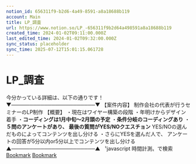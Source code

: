 ```yaml
---
notion_id: 656311f9-b2d6-4a49-8591-a8a18688b119
account: Main
title: LP_調査
url: https://www.notion.so/LP_-656311f9b2d64a498591a8a18688b119
created_time: 2024-01-02T09:11:00.000Z
last_edited_time: 2024-01-02T09:32:00.000Z
sync_status: placeholder
sync_time: 2025-07-12T15:01:15.061728
---
```

# LP_調査

今分かっている詳細は、以下の通りです！
▼───────────────────────▼
【案件内容】
制作会社の代表が行うセミナーのLP制作
【概要】
・現在はワイヤー構築の段階
・年明けからデザイン着手
・**コーディングは1月中旬〜2月頭の予定**
・**条件分岐のコーディングあり**
・**５問のアンケートがあり、**
**最後の質問がYES/NOクエスチョン**
YES/NOの選んだものによってコンテンツを出し分ける
・さらにYESを選んだ人で、
アンケートの回答が5分以内or5分以上でコンテンツを出し分ける
▲───────────────────────▲
〝javascript 時間計測〟で検索
[Bookmark](https://youonly.net/javascript-process-time/)
[Bookmark](https://www.tagindex.com/javascript/time/timer1.html)